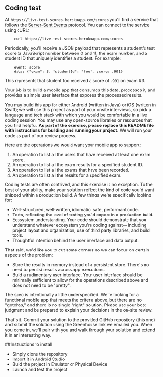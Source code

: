 ## Coding test

At `https://live-test-scores.herokuapp.com/scores` you'll find a service that follows the [Server-Sent Events](https://html.spec.whatwg.org/multipage/server-sent-events.html#server-sent-events) protocol. You can connect to the service using cURL:

        curl https://live-test-scores.herokuapp.com/scores

Periodically, you'll receive a JSON payload that represents a student's test score (a JavaScript number between 0 and 1), the exam number, and a student ID that uniquely identifies a student. For example:

        event: score
        data: {"exam": 3, "studentId": "foo", score: .991}

This represents that student foo received a score of `.991` on exam #3. 

Your job is to build a mobile app that consumes this data, processes it, and provides a simple user interface that exposes the processed results. 

You may build this app for either Android (written in Java) or iOS (written in Swift); we will use this project as part of your onsite interviews, so pick a language and tech stack with which you would be comfortable in a live coding session. You may use any open-source libraries or resources that you find helpful. **As part of the exercise, please replace this README file with instructions for building and running your project.** We will run your code as part of our review process.

Here are the operations we would want your mobile app to support:

1. An operation to list all the users that have received at least one exam score.
2. An operation to list all the exam results for a specified student ID.
3. An operation to list all the exams that have been recorded.
4. An operation to list all the results for a specified exam.

Coding tests are often contrived, and this exercise is no exception. To the best of your ability, make your solution reflect the kind of code you'd want shipped within a production build. A few things we're specifically looking for:

* Well-structured, well-written, idiomatic, safe, performant code.
* Tests, reflecting the level of testing you'd expect in a production build.
* Ecosystem understanding. Your code should demonstrate that you understand whatever ecosystem you're coding against— including project layout and organization, use of third party libraries, and build tools.
* Thoughtful intention behind the user interface and data output.

That said, we'd like you to cut some corners so we can focus on certain aspects of the problem:

* Store the results in memory instead of a persistent store. There's no need to persist results across app executions.
* Build a rudimentary user interface. Your user interface should be minimally sufficient to allow for the operations described above and does not need to be "pretty".

The spec is intentionally a little underspecified. We're looking for a functional mobile app that meets the criteria above, but there are no "gotchas," and there is no single "right" solution. Please use your best judgment and be prepared to explain your decisions in the on-site review.

That's it. Commit your solution to the provided GitHub repository (this one) and submit the solution using the Greenhouse link we emailed you. When you come in, we'll pair with you and walk through your solution and extend it in an interesting way.


##Instructions to install
* Simply clone the repository
* Import it in Android Studio
* Build the project in Emulator or Physical Device
* Launch and test the project